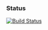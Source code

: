 
### Status
[![Build Status](https://travis-ci.org/orxan07/server.svg?branch=master)](https://travis-ci.org/orxan07/server)
